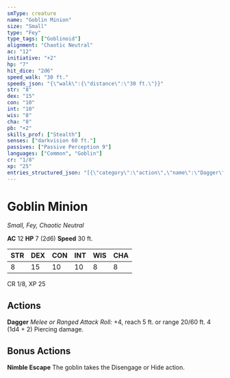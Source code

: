 ```yaml
---
smType: creature
name: "Goblin Minion"
size: "Small"
type: "Fey"
type_tags: ["Goblinoid"]
alignment: "Chaotic Neutral"
ac: "12"
initiative: "+2"
hp: "7"
hit_dice: "2d6"
speed_walk: "30 ft."
speeds_json: "{\"walk\":{\"distance\":\"30 ft.\"}}"
str: "8"
dex: "15"
con: "10"
int: "10"
wis: "8"
cha: "8"
pb: "+2"
skills_prof: ["Stealth"]
senses: ["darkvision 60 ft."]
passives: ["Passive Perception 9"]
languages: ["Common", "Goblin"]
cr: "1/8"
xp: "25"
entries_structured_json: "[{\"category\":\"action\",\"name\":\"Dagger\",\"text\":\"*Melee or Ranged Attack Roll:* +4, reach 5 ft. or range 20/60 ft. 4 (1d4 + 2) Piercing damage.\",\"damage\":\"4 (1d4 + 2) Piercing\"},{\"category\":\"bonus\",\"name\":\"Nimble Escape\",\"text\":\"The goblin takes the Disengage or Hide action.\"}]"
---
```


# Goblin Minion
*Small, Fey, Chaotic Neutral*

**AC** 12
**HP** 7 (2d6)
**Speed** 30 ft.

| STR | DEX | CON | INT | WIS | CHA |
| --- | --- | --- | --- | --- | --- |
| 8 | 15 | 10 | 10 | 8 | 8 |

CR 1/8, XP 25

## Actions

**Dagger**
*Melee or Ranged Attack Roll:* +4, reach 5 ft. or range 20/60 ft. 4 (1d4 + 2) Piercing damage.

## Bonus Actions

**Nimble Escape**
The goblin takes the Disengage or Hide action.
